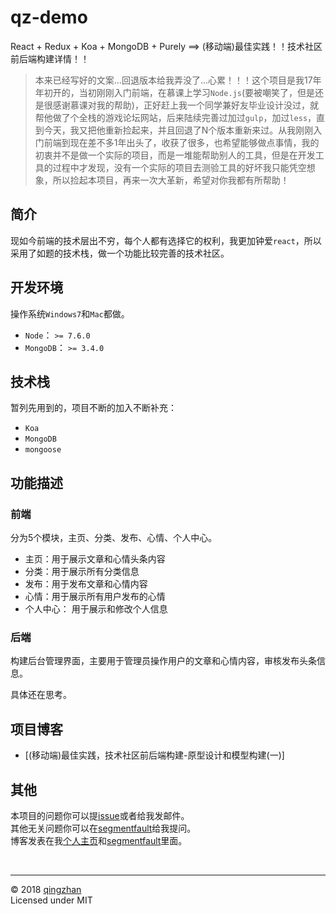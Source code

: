 # qz-demo

React + Redux + Koa + MongoDB + Purely ==> (移动端)最佳实践！！技术社区前后端构建详情！！

> 本来已经写好的文案...回退版本给我弄没了...心累！！！这个项目是我17年年初开的，当初刚刚入门前端，在慕课上学习`Node.js`(要被嘲笑了，但是还是很感谢慕课对我的帮助)，正好赶上我一个同学兼好友毕业设计没过，就帮他做了个全栈的游戏论坛网站，后来陆续完善过加过`gulp`，加过`less`，直到今天，我又把他重新捡起来，并且回退了N个版本重新来过。从我刚刚入门前端到现在差不多1年出头了，收获了很多，也希望能够做点事情，我的初衷并不是做一个实际的项目，而是一堆能帮助别人的工具，但是在开发工具的过程中才发现，没有一个实际的项目去测验工具的好坏我只能凭空想象，所以捡起本项目，再来一次大革新，希望对你我都有所帮助！

## 简介

现如今前端的技术层出不穷，每个人都有选择它的权利，我更加钟爱`react`，所以采用了如题的技术栈，做一个功能比较完善的技术社区。

## 开发环境

操作系统`Windows7`和`Mac`都做。

  - `Node`：     `>= 7.6.0`
  - `MongoDB`：  `>= 3.4.0`

## 技术栈

暂列先用到的，项目不断的加入不断补充：

   - `Koa`
   - `MongoDB`
   - `mongoose`

## 功能描述

### 前端

分为5个模块，主页、分类、发布、心情、个人中心。

   - 主页：用于展示文章和心情头条内容
   - 分类：用于展示所有分类信息
   - 发布：用于发布文章和心情内容
   - 心情：用于展示所有用户发布的心情
   - 个人中心： 用于展示和修改个人信息

### 后端

构建后台管理界面，主要用于管理员操作用户的文章和心情内容，审核发布头条信息。

具体还在思考。

## 项目博客

  - [(移动端)最佳实践，技术社区前后端构建-原型设计和模型构建(一)]

## 其他

本项目的问题你可以提[issue](https://github.com/yudaren007007/qz-demo/issues/new)或者给我发邮件。<br>
其他无关问题你可以在[segmentfault](https://segmentfault.com/u/qingzhan)给我提问。<br>
博客发表在我[个人主页](http://www.yujunren.com/blog/)和[segmentfault]()里面。<br>

<br>

---

&copy; 2018 [qingzhan](https://github.com/yudaren007007)
<br>
Licensed under MIT